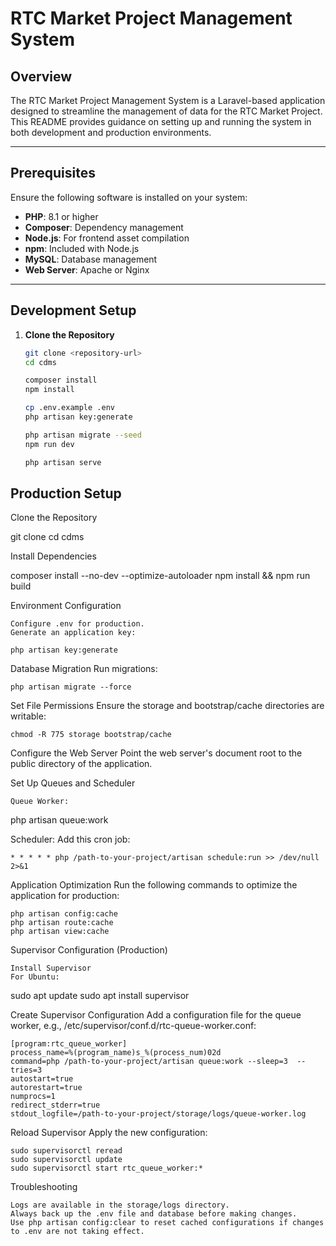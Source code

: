 # RTC Market Project Management System

## Overview

The RTC Market Project Management System is a Laravel-based application designed to streamline the management of data for the RTC Market Project. This README provides guidance on setting up and running the system in both development and production environments.

---

## Prerequisites

Ensure the following software is installed on your system:

-   **PHP**: 8.1 or higher
-   **Composer**: Dependency management
-   **Node.js**: For frontend asset compilation
-   **npm**: Included with Node.js
-   **MySQL**: Database management
-   **Web Server**: Apache or Nginx

---

## Development Setup

1. **Clone the Repository**

    ```bash
    git clone <repository-url>
    cd cdms

    composer install
    npm install

    cp .env.example .env
    php artisan key:generate

    php artisan migrate --seed
    npm run dev

    php artisan serve
    ```

## Production Setup

Clone the Repository

git clone <repository-url>
cd cdms

Install Dependencies

composer install --no-dev --optimize-autoloader
npm install && npm run build

Environment Configuration

    Configure .env for production.
    Generate an application key:

    php artisan key:generate

Database Migration
Run migrations:

    php artisan migrate --force

Set File Permissions
Ensure the storage and bootstrap/cache directories are writable:

    chmod -R 775 storage bootstrap/cache

Configure the Web Server
Point the web server's document root to the public directory of the application.

Set Up Queues and Scheduler

    Queue Worker:

php artisan queue:work

Scheduler:
Add this cron job:

    * * * * * php /path-to-your-project/artisan schedule:run >> /dev/null 2>&1

Application Optimization
Run the following commands to optimize the application for production:

    php artisan config:cache
    php artisan route:cache
    php artisan view:cache

Supervisor Configuration (Production)

    Install Supervisor
    For Ubuntu:

sudo apt update
sudo apt install supervisor

Create Supervisor Configuration
Add a configuration file for the queue worker, e.g., /etc/supervisor/conf.d/rtc-queue-worker.conf:

    [program:rtc_queue_worker]
    process_name=%(program_name)s_%(process_num)02d
    command=php /path-to-your-project/artisan queue:work --sleep=3  --tries=3
    autostart=true
    autorestart=true
    numprocs=1
    redirect_stderr=true
    stdout_logfile=/path-to-your-project/storage/logs/queue-worker.log

Reload Supervisor
Apply the new configuration:

    sudo supervisorctl reread
    sudo supervisorctl update
    sudo supervisorctl start rtc_queue_worker:*

Troubleshooting

    Logs are available in the storage/logs directory.
    Always back up the .env file and database before making changes.
    Use php artisan config:clear to reset cached configurations if changes to .env are not taking effect.
